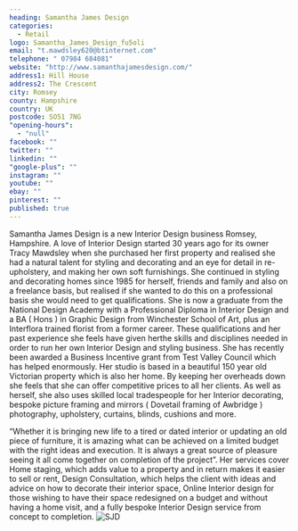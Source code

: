 ```yaml
---
heading: Samantha James Design
categories: 
  - Retail
logo: Samantha_James_Design_fu5oli
email: "t.mawdsley620@btinternet.com"
telephone: " 07984 684081"
website: "http://www.samanthajamesdesign.com/"
address1: Hill House
address2: The Crescent
city: Romsey
county: Hampshire
country: UK
postcode: SO51 7NG
"opening-hours": 
  - "null"
facebook: ""
twitter: ""
linkedin: ""
"google-plus": ""
instagram: ""
youtube: ""
ebay: ""
pinterest: ""
published: true
---
```





Samantha James Design is a new  Interior Design business Romsey, Hampshire.
A love of Interior Design started 30 years ago for its owner Tracy Mawdsley when she purchased her first property and realised she had a natural talent for styling and decorating and an eye for detail in  re-upholstery, and making her own soft furnishings.
She continued in styling and decorating homes since 1985 for herself, friends and family and also on a freelance basis, but realised if she wanted to do this on a professional basis she would need to get qualifications.
She is now a  graduate from the National Design Academy with a  Professional Diploma in Interior Design and  a  BA ( Hons ) in Graphic Design from Winchester School of Art,  plus an Interflora trained florist from a former career.  These qualifications and her past experience she feels have given herthe skills and disciplines  needed in order to run her own Interior Design and styling business.
She has recently been awarded a Business Incentive grant from Test Valley Council which has helped enormously.
Her studio is based in a beautiful 150 year old Victorian property which is also her home. By keeping her overheads down she feels that she can offer competitive prices to all her clients.
As well as herself, she also uses skilled local tradespeople for her Interior decorating, bespoke picture framing and mirrors ( Dovetail framing of Awbridge ) photography, upholstery, curtains, blinds, cushions and more.
 
 
“Whether it is bringing new life to a tired or dated interior or updating an old piece of furniture, it is amazing what can be achieved on a limited budget with the right ideas and execution. It is always a great source of pleasure seeing it all come together on completion of the project”.
Her services cover Home staging, which adds value to a property and in return makes it easier to sell or rent, Design Consultation, which helps the client with ideas and advice on how to decorate their interior space, Online Interior design for those wishing to have their space redesigned on a budget and without having a home visit, and a fully bespoke Interior Design service from concept to completion.
![SJD]({{site.baseurl}}/SJD_Picture_wwb2s0)
